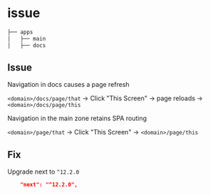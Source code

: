 # issue

```bash
├── apps
│   ├── main
│   ├── docs
```

## Issue

Navigation in docs causes a page refresh

`<domain>/docs/page/that` -> Click "This Screen" -> page reloads -> `<domain>/docs/page/this`

Navigation in the main zone retains SPA routing

`<domain>/page/that` -> Click "This Screen" -> `<domain>/page/this`

## Fix

Upgrade next to `^12.2.0`

```json
    "next": "^12.2.0",
```
